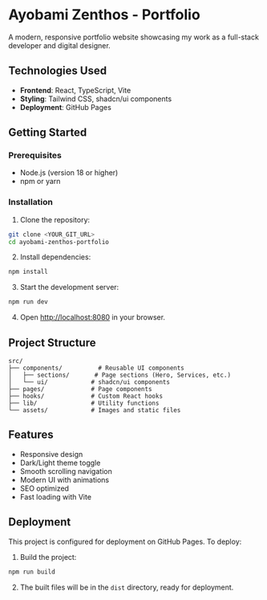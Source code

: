 # Ayobami Zenthos - Portfolio

A modern, responsive portfolio website showcasing my work as a full-stack developer and digital designer.

## Technologies Used

- **Frontend**: React, TypeScript, Vite
- **Styling**: Tailwind CSS, shadcn/ui components
- **Deployment**: GitHub Pages

## Getting Started

### Prerequisites

- Node.js (version 18 or higher)
- npm or yarn

### Installation

1. Clone the repository:
```bash
git clone <YOUR_GIT_URL>
cd ayobami-zenthos-portfolio
```

2. Install dependencies:
```bash
npm install
```

3. Start the development server:
```bash
npm run dev
```

4. Open [http://localhost:8080](http://localhost:8080) in your browser.

## Project Structure

```
src/
├── components/          # Reusable UI components
│   ├── sections/       # Page sections (Hero, Services, etc.)
│   └── ui/            # shadcn/ui components
├── pages/             # Page components
├── hooks/             # Custom React hooks
├── lib/               # Utility functions
└── assets/            # Images and static files
```

## Features

- Responsive design
- Dark/Light theme toggle
- Smooth scrolling navigation
- Modern UI with animations
- SEO optimized
- Fast loading with Vite

## Deployment

This project is configured for deployment on GitHub Pages. To deploy:

1. Build the project:
```bash
npm run build
```

2. The built files will be in the `dist` directory, ready for deployment.
